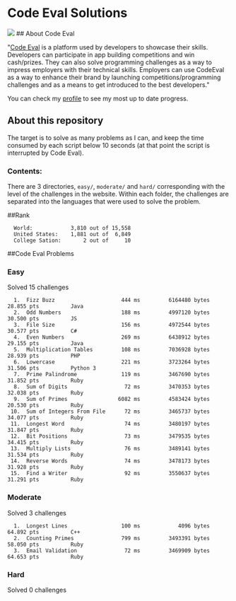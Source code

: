 # Code Eval Solutions
<img src="http://tech.co/wp-content/uploads/2012/06/codeEval.jpg"/>
## About Code Eval

"[Code Eval](https://www.codeeval.com) is a platform used by developers to showcase their skills. Developers can participate in app building competitions and win cash/prizes. They can also solve programming challenges as a way to impress employers with their technical skills. Employers can use CodeEval as a way to enhance their brand by launching competitions/programming challenges and as a means to get introduced to the best developers."

You can check my [profile](https://www.codeeval.com/profile/josejlm2/) to see my most up to date progress. 


## About this repository

The target is to solve as many problems as I can, and keep the time
consumed by each script below 10 seconds (at that point the script is
interrupted by Code Eval).

### Contents:

There are 3 directories, `easy/`, `moderate/` and `hard/` corresponding
with the level of the challenges in the website. Within each folder, the 
challenges are separated into the languages that were used to solve the 
problem. 

##Rank

      World:            3,810 out of 15,558    
      United States:    1,881 out of  6,849     
      College Sation:       2 out of     10    


##Code Eval Problems

### Easy

Solved 15 challenges

      1.  Fizz Buzz                     444 ms         6164480 bytes            28.855 pts          Java
      2.  Odd Numbers                   188 ms         4997120 bytes            30.500 pts          JS
      3.  File Size                     156 ms         4972544 bytes            30.577 pts          C#
      4.  Even Numbers                  269 ms         6438912 bytes            29.155 pts          Java
      5.  Multiplication Tables         108 ms         7036928 bytes            28.939 pts          PHP
      6.  Lowercase                     221 ms         3723264 bytes            31.506 pts          Python 3
      7.  Prime Palindrome              119 ms         3467690 bytes            31.852 pts          Ruby
      8.  Sum of Digits                  72 ms         3470353 bytes            32.038 pts          Ruby
      9.  Sum of Primes                6082 ms         4583424 bytes            20.530 pts          Ruby
     10.  Sum of Integers From File      72 ms         3465737 bytes            34.077 pts          Ruby
     11.  Longest Word                   74 ms         3480197 bytes            31.847 pts          Ruby
     12.  Bit Positions                  73 ms         3479535 bytes            34.415 pts          Ruby
     13.  Multiply Lists                 76 ms         3489141 bytes            31.534 pts          Ruby
     14.  Reverse Words                  74 ms         3478173 bytes            31.928 pts          Ruby
     15.  Find a Writer                  92 ms         3550637 bytes            31.291 pts          Ruby
     
### Moderate

Solved 3 challenges

      1.  Longest Lines                 100 ms            4096 bytes            64.892 pts          C++
      2.  Counting Primes               799 ms         3493391 bytes            58.050 pts          Ruby
      3.  Email Validation               72 ms         3469909 bytes            64.653 pts          Ruby

### Hard

Solved 0 challenges
